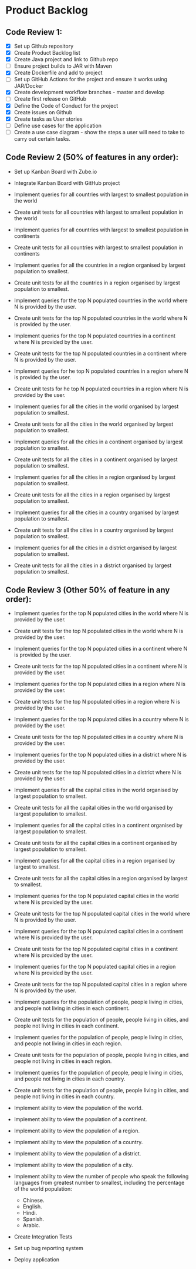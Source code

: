 # Product Backlog

## Code Review 1:

- [x] Set up Github repository
- [x] Create Product Backlog list 
- [x] Create Java project and link to Github repo
- [ ] Ensure project builds to JAR with Maven
- [x] Create Dockerfile and add to project
- [ ] Set up GitHub Actions for the project and ensure it works using JAR/Docker
- [x] Create development workflow branches - master and develop
- [ ] Create first release on GitHub
- [x] Define the Code of Conduct for the project
- [x] Create issues on Github
- [x] Create tasks as User stories
- [ ] Define use cases for the application
- [ ] Create a use case diagram - show the steps a user will need to take to carry out certain tasks.

## Code Review 2 (50% of features in any order):

- Set up Kanban Board with Zube.io
- Integrate Kanban Board with GitHub project

- Implement queries for all countries with largest to smallest population in the world
- Create unit tests for all countries with largest to smallest population in the world

- Implement queries for all countries with largest to smallest population in continents
- Create unit tests for all countries with largest to smallest population in continents

- Implement queries for all the countries in a region organised by largest population to smallest.
- Create unit tests for all the countries in a region organised by largest population to smallest.

- Implement queries for the top N populated countries in the world where N is provided by the user.
- Create unit tests for the top N populated countries in the world where N is provided by the user.

- Implement queries for the top N populated countries in a continent where N is provided by the user.
- Create unit tests for the top N populated countries in a continent where N is provided by the user.

- Implement queries for he top N populated countries in a region where N is provided by the user.
- Create unit tests for he top N populated countries in a region where N is provided by the user.

- Implement queries for all the cities in the world organised by largest population to smallest.
- Create unit tests for all the cities in the world organised by largest population to smallest.

- Implement queries for all the cities in a continent organised by largest population to smallest.
- Create unit tests for all the cities in a continent organised by largest population to smallest.

- Implement queries for all the cities in a region organised by largest population to smallest.
- Create unit tests for all the cities in a region organised by largest population to smallest.

- Implement queries for all the cities in a country organised by largest population to smallest.
- Create unit tests for all the cities in a country organised by largest population to smallest.

- Implement queries for all the cities in a district organised by largest population to smallest.
- Create unit tests for all the cities in a district organised by largest population to smallest.

## Code Review 3 (Other 50% of feature in any order):

- Implement queries for the top N populated cities in the world where N is provided by the user.
- Create unit tests for the top N populated cities in the world where N is provided by the user.

- Implement queries for the top N populated cities in a continent where N is provided by the user.
- Create unit tests for the top N populated cities in a continent where N is provided by the user.

- Implement queries for the top N populated cities in a region where N is provided by the user.
- Create unit tests for the top N populated cities in a region where N is provided by the user.

- Implement queries for the top N populated cities in a country where N is provided by the user.
- Create unit tests for the top N populated cities in a country where N is provided by the user.

- Implement queries for the top N populated cities in a district where N is provided by the user.
- Create unit tests for the top N populated cities in a district where N is provided by the user.

- Implement queries for all the capital cities in the world organised by largest population to smallest.
- Create unit tests for all the capital cities in the world organised by largest population to smallest.

- Implement queries for all the capital cities in a continent organised by largest population to smallest.
- Create unit tests for all the capital cities in a continent organised by largest population to smallest.

- Implement queries for all the capital cities in a region organised by largest to smallest.
- Create unit tests for all the capital cities in a region organised by largest to smallest.

- Implement queries for the top N populated capital cities in the world where N is provided by the user.
- Create unit tests for the top N populated capital cities in the world where N is provided by the user.

- Implement queries for the top N populated capital cities in a continent where N is provided by the user.
- Create unit tests for the top N populated capital cities in a continent where N is provided by the user.

- Implement queries for the top N populated capital cities in a region where N is provided by the user.
- Create unit tests for the top N populated capital cities in a region where N is provided by the user.

- Implement queries for the population of people, people living in cities, and people not living in cities in each continent.
- Create unit tests for the population of people, people living in cities, and people not living in cities in each continent.

- Implement queries for the population of people, people living in cities, and people not living in cities in each region.
- Create unit tests for the population of people, people living in cities, and people not living in cities in each region.

- Implement queries for the population of people, people living in cities, and people not living in cities in each country.
- Create unit tests for the population of people, people living in cities, and people not living in cities in each country.

- Implement ability to view the population of the world.
- Implement ability to view the population of a continent.
- Implement ability to view the population of a region.
- Implement ability to view the population of a country.
- Implement ability to view the population of a district.
- Implement ability to view the population of a city.

- Implement ability to view the number of people who speak the following languages from greatest number to smallest, including the percentage of the world population:
    - Chinese.
    - English.
    - Hindi.
    - Spanish.
    - Arabic.

- Create Integration Tests
- Set up bug reporting system
- Deploy application